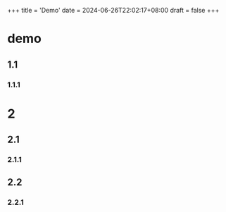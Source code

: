 +++
title = 'Demo'
date = 2024-06-26T22:02:17+08:00
draft = false
+++

# demo
## 1.1
### 1.1.1
# 2
## 2.1
### 2.1.1
## 2.2
### 2.2.1